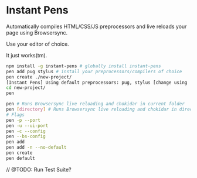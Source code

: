 # Instant Pens

Automatically compiles HTML/CSS/JS preprocessors and live reloads your page using Browsersync.

Use your editor of choice.

It just works(tm).

```bash
npm install -g instant-pens # globally install instant-pens
pen add pug stylus # install your preprocessors/compilers of choice
pen create ./new-project/
[Instant Pens] Using default preprocessors: pug, stylus [change using 'pen default']
cd new-project/
pen

pen # Runs Browsersync live reloading and chokidar in current folder
pen [directory] # Runs Browsersync live reloading and chokidar in directory
# Flags
pen -p --port
pen -u --ui-port
pen -c --config
pen --bs-config
pen add
pen add -n --no-default
pen create
pen default

```

// @TODO: Run Test Suite?